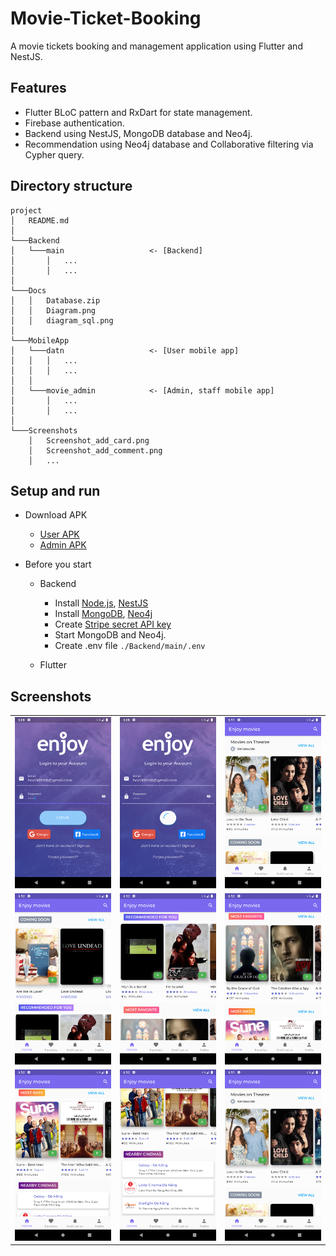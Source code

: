 # Movie-Ticket-Booking

A movie tickets booking and management application using Flutter and NestJS.

## Features

-   Flutter BLoC pattern and RxDart for state management.
-   Firebase authentication.
-   Backend using NestJS, MongoDB database and Neo4j.
-   Recommendation using Neo4j database and Collaborative filtering via Cypher query.

## Directory structure
```
project
│   README.md
│
└───Backend
│   └───main                   <- [Backend]
│       │   ...
│       │   ...
│   
└───Docs
│   │   Database.zip
│   │   Diagram.png
│   │   diagram_sql.png
│
└───MobileApp
│   └───datn                   <- [User mobile app]
│   │   │   ...
│   │   │   ...
│   │
│   └───movie_admin            <- [Admin, staff mobile app]
│       │   ...
│       │   ...
│
└───Screenshots
    │   Screenshot_add_card.png
    │   Screenshot_add_comment.png
    │   ...
```

## Setup and run

-   Download APK
    -   [User APK](https://github.com/hoc081098/DATN/blob/master/MobileApp/datn/build/app/outputs/flutter-apk/app-release.apk)
    -   [Admin APK](https://github.com/hoc081098/DATN/blob/master/MobileApp/movie_admin/build/app/outputs/flutter-apk/app-release.apk)
    
-   Before you start
    -   Backend
        -	Install [Node.js](https://nodejs.org/en/download/), [NestJS](https://docs.nestjs.com/)
        -	Install [MongoDB](https://docs.mongodb.com/manual/installation/), [Neo4j](https://neo4j.com/docs/operations-manual/current/installation/windows/)
        -	Create [Stripe secret API key](https://stripe.com/docs/keys)
        -   Start MongoDB and Neo4j.
        -   Create .env file `./Backend/main/.env`

    -   Flutter
    
## Screenshots

|  |  |  |
| :---:  | :---:  | :---:  |
| ![](Screenshots/Screenshot_login0.png) | ![](Screenshots/Screenshot_login1.png) | ![](Screenshots/Screenshot_home0.png) 
| ![](Screenshots/Screenshot_home1.png)  | ![](Screenshots/Screenshot_home2.png)  | ![](Screenshots/Screenshot_home3.png) 
| ![](Screenshots/Screenshot_home4.png)  | ![](Screenshots/Screenshot_home5.png)  | ![](Screenshots/Screenshot_home0.png) 